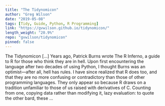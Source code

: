 ```yaml
---
title: "The Tidynomicon"
author: "Greg Wilson"
date: "2019-05-08"
tags: [Tidy, Guide, Python, R Programming]
link: "https://gvwilson.github.io/tidynomicon/"
length_weight: "20.9%"
repo: "gvwilson/tidynomicon"
pinned: false
---
```


The Tidynomicon [...] Years ago,
Patrick Burns wrote The R Inferno,
a guide to R for those who think they are in hell.
Upon first encountering the language after two decades of using Python,
I thought Burns was an optimist—after all,
hell has rules. I have since realized that R does too,
and that they are no more confusing or contradictory than those of other programming languages.
They only appear so because R draws on a tradition unfamiliar to those of us raised with derivatives of C.
Counting from one,
copying data rather than modifying it,
lazy evaluation:
to quote the other bard,
these ...
